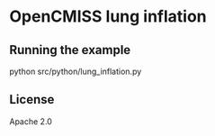 # OpenCMISS lung inflation

## Running the example

  python src/python/lung_inflation.py

## License

Apache 2.0
